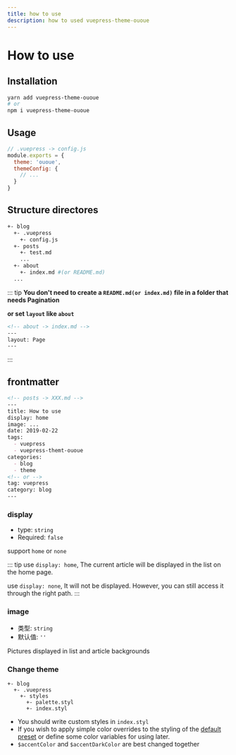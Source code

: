 ```yaml
---
title: how to use
description: how to used vuepress-theme-ououe
---
```


# How to use

## Installation

``` sh
yarn add vuepress-theme-ououe
# or
npm i vuepress-theme-ououe
```

## Usage

``` js
// .vuepress -> config.js
module.exports = {
  theme: 'ououe',
  themeConfig: {
    // ...
  }
}
```

## Structure directores
``` sh
+- blog
  +- .vuepress
    +- config.js
  +- posts
    +- test.md
    ...
  +- about
    +- index.md #(or README.md)
  ...
```

::: tip
**You don't need to create a `README.md(or index.md)` file in a folder that needs Pagination**

**or set `layout` like `about`**

``` md
<!-- about -> index.md -->
---
layout: Page
---
```
:::

## frontmatter

``` md
<!-- posts -> XXX.md -->
---
title: How to use
display: home
image: ...
date: 2019-02-22
tags:
  - vuepress
  - vuepress-themt-ououe
categories: 
  - blog
  - theme
<!-- or -->
tag: vuepress
category: blog
--- 
```

### display
- type: `string`
- Required: `false`

support `home` or `none`

::: tip
use `display: home`, The current article will be displayed in the list on the home page.

use `display: none`, It will not be displayed. However, you can still access it through the right path.
:::

### image
- 类型: `string`
- 默认值: `''`

Pictures displayed in list and article backgrounds

### Change theme

```
+- blog
  +- .vuepress
    +- styles
      +- palette.styl
      +- index.styl
```

- You should write custom styles in `index.styl`
- If you wish to apply simple color overrides to the styling of the [default preset](https://github.com/tolking/vuepress-theme-ououe/blob/master/styles/palette.styl) or define some color variables for using later.
- `$accentColor` and `$accentDarkColor` are best changed together

